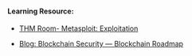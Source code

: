 
#### Learning Resource:

  * [THM Room- Metasploit: Exploitation](https://tryhackme.com/jr/metasploitexploitation)
  
  * [Blog: Blockchain Security — Blockchain Roadmap](https://medium.com/@buraktahtacioglu/blockchain-security-blockchain-roadmap-99c1022e6cb4)
